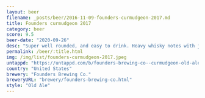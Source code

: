 ```yaml
---
layout: beer
filename: _posts/beer/2016-11-09-founders-curmudgeon-2017.md
title: Founders curmudgeon 2017
category: beer
score: 9.5
beer-date: "2020-09-26"
desc: "Super well rounded, and easy to drink. Heavy whisky notes with just the right amount of sweetness. Going to be hard to beat"
permalink: /beer/:title.html
img: /img/list/founders-curmudgeon-2017.jpeg
untappd: "https://untappd.com/b/founders-brewing-co--curmudgeon-old-ale--2017-/1965784"
country: "United States"
brewery: "Founders Brewing Co."
breweryURL: "brewery/founders-brewing-co.html"
style: "Old Ale"
---
```


